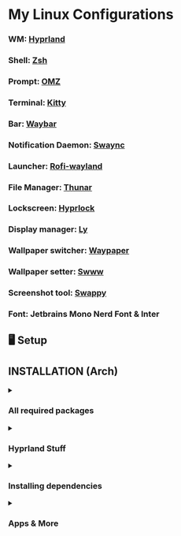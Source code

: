 # My Linux Configurations

### **WM**: [Hyprland](https://github.com/hyprwm/Hyprland)  
### **Shell**: [Zsh](https://www.zsh.org/)  
### **Prompt**: [OMZ](https://github.com/ohmyzsh/ohmyzsh)  
### **Terminal**: [Kitty](https://github.com/ohmyzsh/ohmyzsh)  
### **Bar**: [Waybar](https://github.com/Alexays/Waybar)  
### **Notification Daemon**: [Swaync](https://github.com/ErikReider/SwayNotificationCenter)  
### **Launcher**: [Rofi-wayland](https://github.com/in0ni/rofi-wayland)  
### **File Manager**: [Thunar](https://docs.xfce.org/xfce/thunar/start)  
<!-- ### **ColourScheme Gen**: [Hellwal](https://github.com/danihek/hellwal) -->
### **Lockscreen**: [Hyprlock](https://github.com/hyprwm/hyprlock)  
### **Display manager**: [Ly](https://docs.xfce.org/xfce/thunar/start)  
### **Wallpaper switcher**: [Waypaper](https://github.com/anufrievroman/waypaper)  
### **Wallpaper setter**: [Swww](https://github.com/LGFae/swww)
### **Screenshot tool**: [Swappy](https://github.com/jtheoof/swappy)  
### **Font**: Jetbrains Mono Nerd Font & Inter

## 🖥️ Setup

## INSTALLATION (Arch)

<div align="left">

<details>
<summary><h3>All required packages</h3></summary>
  
```sh
yay -S hyprland-git hyprpicker  hypridle hyprlock hyprsunset \
swaync nwg-look  swww waybar neovim tmux nodejs npm go \
btop eza stow zoxide zen-browser thunar \
noto-fonts-emoji ttf-jetbrains-mono-nerd inter-font
```

</details>


<details>
<summary><h3>Hyprland Stuff</h3></summary>

```sh
## Hyprland Stuff
yay -S hyprland-git hyprpicker  hypridle hyprlock hyprsunset\
swaync nwg-look  swww waybar
```

</details>

<details>
<summary><h3>Installing dependencies</h3></summary>
  
```sh
## Dependencies
pacman -S <>
```

</details>

<details>
<summary><h3>Apps & More</h3></summary>
  
```sh
## Code
yay -S neovim tmux nodejs npm go 
```
  
```sh
## CLI & Tools
yay -S btop eza stow zoxide 
```

```sh
## Browser & File Explorer
yay -S zen-browser thunar \
noto-fonts-emoji ttf-jetbrains-mono-nerd
```

</details>

</div>
